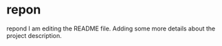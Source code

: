 # repon
repond
I am editing the README file. Adding some more details about the project description.
